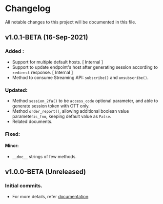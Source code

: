 # Changelog
All notable changes to this project will be documented in this file.


## v1.0.1-BETA (16-Sep-2021)
### Added :
- Support for multiple default hosts. [ Internal ]
- Support to update endpoint's host after generating session according to `redirect` response. [ Internal ]
- Method to consume Streaming API: `subscribe()` and `unsubscribe()`.

### Updated:
- Method `session_2fa()` to be `access_code` optional parameter, and able to generate session token with OTT only.
- Method `order_report()`, allowing additional boolean value parameter`is_fno`, keeping default value as `False`.
- Related documents.

### Fixed:

#### Minor:
- `__doc__` strings of few methods.

## v1.0.0-BETA (Unreleased)
### Initial commits.
- For more details, refer [documentation](README.md)